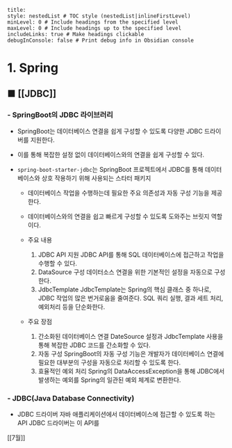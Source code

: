 ```table-of-contents
title: 
style: nestedList # TOC style (nestedList|inlineFirstLevel)
minLevel: 0 # Include headings from the specified level
maxLevel: 0 # Include headings up to the specified level
includeLinks: true # Make headings clickable
debugInConsole: false # Print debug info in Obsidian console
```

# 1. Spring
## ■ [[JDBC]]

### - SpringBoot의 JDBC 라이브러리
- SpringBoot는 데이터베이스 연결을 쉽게 구성할 수 있도록 다양한 JDBC 드라이버를 지원한다.
- 이를 통해 복잡한 설정 없이 데이터베이스와의 연결을 쉽게 구성할 수 있다.
  
- `spring-boot-starter-jdbc`는 SpringBoot 프로젝트에서 JDBC를 통해 데이터베이스와 상호 작용하기 위해 사용되는 스타터 패키지
	- 데이터베이스 작업을 수행하는데 필요한 주요 의존성과 자동 구성 기능을 제공한다.
	- 데이터베이스와의 연결을 쉽고 빠르게 구성할 수 있도록 도와주는 브릿지 역할이다.
	- 주요 내용
	    1. JDBC API 지원
	       JDBC API를 통해 SQL 데이터베이스에 접근하고 작업을 수행할 수 있다.
	    2. DataSource 구성
	       데이터소스 연결을 위한 기본적인 설정을 자동으로 구성한다.
	    3. JdbcTemplate
	       JdbcTemplate는 Spring의 핵심 클래스 중 하나로, JDBC 작업의 많은 번거로움을 줄여준다.
	       SQL 쿼리 실행, 결과 세트 처리, 예외처리 등을 단순화한다.
	       
	- 주요 장점
	    1. 간소화된 데이터베이스 연결
	       DateSource 설정과 JdbcTemplate 사용을 통해 복잡한 JDBC 코드를 간소화할 수 있다.
	    2. 자동 구성
	       SpringBoot의 자동 구성 기능은 개발자가 데이터베이스 연결에 필요한 대부분의 구성을 자동으로 처리할 수 있도록 한다.
	    3. 효율적인 예외 처리
	       Spring의 DataAccessException을 통해 JDBC에서 발생하는 예외를 Spring의 일관된 예외 체계로 변환한다.

### - JDBC(Java Database Connectivity)
- JDBC 드라이버
  자바 애플리케이션에서 데이터베이스에 접근할 수 있도록 하는 API
  JDBC 드라이버는 이 API를 






[[7월]]
